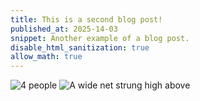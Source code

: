 ```yaml
---
title: This is a second blog post!
published_at: 2025-14-03
snippet: Another example of a blog post.
disable_html_sanitization: true
allow_math: true
---
```


![4 people](subfolder/pic1.png)
<img src="https://raw.githubusercontent.com/wtv088/dms1_blog/main/static/subfolder/pic2.png" alt="A wide net strung high above">




